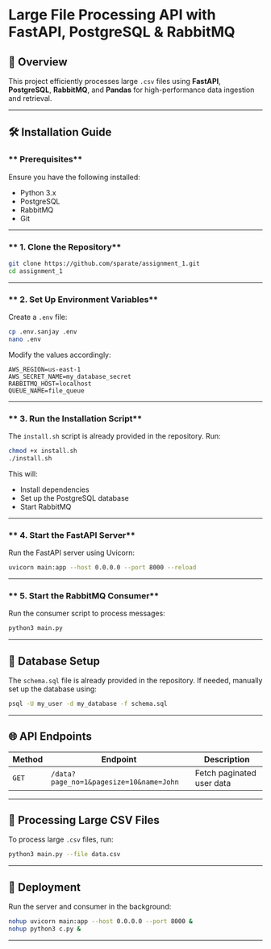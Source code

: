 # Large File Processing API with FastAPI, PostgreSQL & RabbitMQ

## 📌 Overview
This project efficiently processes large `.csv` files using **FastAPI**, **PostgreSQL**, **RabbitMQ**, and **Pandas** for high-performance data ingestion and retrieval.

---

## 🛠️ Installation Guide

### ** Prerequisites**
Ensure you have the following installed:
- Python 3.x
- PostgreSQL
- RabbitMQ
- Git

---

### ** 1. Clone the Repository**
```bash
git clone https://github.com/sparate/assignment_1.git
cd assignment_1
```

---

### ** 2. Set Up Environment Variables**
Create a `.env` file:
```bash
cp .env.sanjay .env
nano .env
```
Modify the values accordingly:
```env
AWS_REGION=us-east-1
AWS_SECRET_NAME=my_database_secret
RABBITMQ_HOST=localhost
QUEUE_NAME=file_queue
```

---

### ** 3. Run the Installation Script**
The `install.sh` script is already provided in the repository. Run:
```bash
chmod +x install.sh
./install.sh
```
This will:
- Install dependencies
- Set up the PostgreSQL database
- Start RabbitMQ

---

### ** 4. Start the FastAPI Server**
Run the FastAPI server using Uvicorn:
```bash
uvicorn main:app --host 0.0.0.0 --port 8000 --reload
```

---

### ** 5. Start the RabbitMQ Consumer**
Run the consumer script to process messages:
```bash
python3 main.py
```

---

## 📂 Database Setup  
The `schema.sql` file is already provided in the repository. If needed, manually set up the database using:
```bash
psql -U my_user -d my_database -f schema.sql
```

---

## 🌐 API Endpoints  
| **Method** | **Endpoint** | **Description** |
|-----------|-------------|-----------------|
| `GET` | `/data?page_no=1&pagesize=10&name=John` | Fetch paginated user data |

---

## 📡 Processing Large CSV Files  
To process large `.csv` files, run:  
```bash
python3 main.py --file data.csv
```

---

## 🚀 Deployment  
Run the server and consumer in the background:  
```bash
nohup uvicorn main:app --host 0.0.0.0 --port 8000 &  
nohup python3 c.py &
```

---
